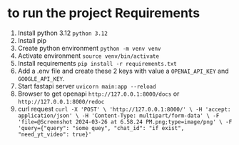# to run the project Requirements
1. Install python 3.12
``python 3.12``
2. Install pip
3. Create python environment `python -m venv venv`
4. Activate environment `source venv/bin/activate`
5. Install requirements `pip install -r requirements.txt`
6. Add a .env file and create these 2 keys with value a `OPENAI_API_KEY` and `GOOGLE_API_KEY`. 
7. Start fastapi server `uvicorn main:app --reload`
8. Browser to get openapi `http://127.0.0.1:8000/docs` or `http://127.0.0.1:8000/redoc`
9. curl request ```curl -X 'POST' \
  'http://127.0.0.1:8000/' \
  -H 'accept: application/json' \
  -H 'Content-Type: multipart/form-data' \
  -F 'file=@Screenshot 2024-03-26 at 6.58.24 PM.png;type=image/png' \
  -F 'query={"query": "some quey", "chat_id": "if exist", "need_yt_video": true}'```

